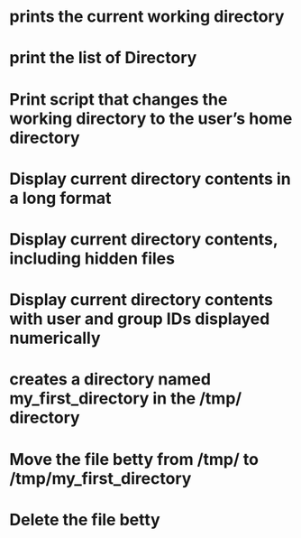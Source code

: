 # prints the current working directory
# print the list of Directory
# Print script that changes the working directory to the user’s home directory
# Display current directory contents in a long format
# Display current directory contents, including hidden files
# Display current directory contents with user and group IDs displayed numerically 
# creates a directory named my_first_directory in the /tmp/ directory
# Move the file betty from /tmp/ to /tmp/my_first_directory
# Delete the file betty


